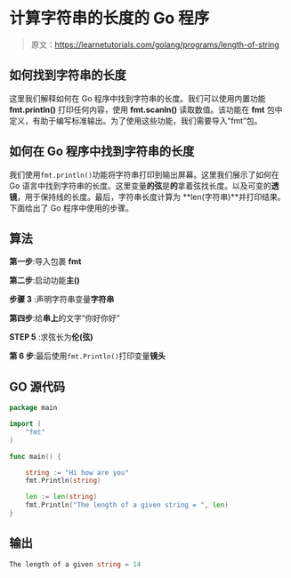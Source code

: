 # 计算字符串的长度的 Go 程序

> 原文：<https://learnetutorials.com/golang/programs/length-of-string>

## 如何找到字符串的长度

这里我们解释如何在 Go 程序中找到字符串的长度。我们可以使用内置功能 **fmt.println()** 打印任何内容，使用 **fmt.scanln()** 读取数值。该功能在 **fmt** 包中定义，有助于编写标准输出。为了使用这些功能，我们需要导入“fmt”包。

## 如何在 Go 程序中找到字符串的长度

我们使用`fmt.println()`功能将字符串打印到输出屏幕。这里我们展示了如何在 Go 语言中找到字符串的长度。这里变量**的弦**是**的**拿着弦找长度。以及可变的**透镜**，用于保持线的长度。最后，字符串长度计算为 **len(字符串)**并打印结果。下面给出了 Go 程序中使用的步骤。

## 算法

**第一步**:导入包裹 **fmt**

**第二步**:启动功能**主()**

**步骤 3** :声明字符串变量**字符串**

**第四步**:给**串上**的文字“你好你好”

**STEP 5** :求弦长为**伦(弦)**

**第 6 步**:最后使用`fmt.Println()`打印变量**镜头**

## GO 源代码

```go
package main

import (
    "fmt"
)

func main() {

    string := "Hi how are you"
    fmt.Println(string)

    len := len(string)
    fmt.Println("The length of a given string = ", len)
}

```

## 输出

```go
The length of a given string = 14
```